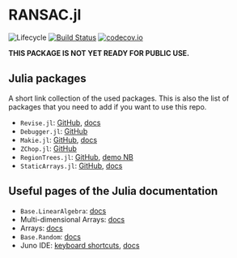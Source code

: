 # RANSAC.jl

![Lifecycle](https://img.shields.io/badge/lifecycle-experimental-orange.svg)<!--
![Lifecycle](https://img.shields.io/badge/lifecycle-maturing-blue.svg)
![Lifecycle](https://img.shields.io/badge/lifecycle-stable-green.svg)
![Lifecycle](https://img.shields.io/badge/lifecycle-retired-orange.svg)
![Lifecycle](https://img.shields.io/badge/lifecycle-archived-red.svg)
![Lifecycle](https://img.shields.io/badge/lifecycle-dormant-blue.svg)
[![](https://img.shields.io/badge/docs-stable-blue.svg)](https://cserteGT3.github.io/PropertyFiles.jl/stable)
[![](https://img.shields.io/badge/docs-dev-blue.svg)](https://cserteGT3.github.io/PropertyFiles.jl/dev)-->
[![Build Status](https://travis-ci.com/cserteGT3/RANSAC.jl.svg?branch=master)](https://travis-ci.com/cserteGT3/RANSAC.jl)
[![codecov.io](http://codecov.io/github/cserteGT3/RANSAC.jl/coverage.svg?branch=master)](http://codecov.io/github/cserteGT3/RANSAC.jl?branch=master)


**THIS PACKAGE IS NOT YET READY FOR PUBLIC USE.**

## Julia packages

A short link collection of the used packages.
This is also the list of packages that you need to add if you want to use this repo.

* `Revise.jl`: [GitHub](https://github.com/timholy/Revise.jl), [docs](https://timholy.github.io/Revise.jl/dev/)
* `Debugger.jl`: [GitHub](https://github.com/JuliaDebug/Debugger.jl)
* `Makie.jl`: [GitHub](https://github.com/JuliaPlots/Makie.jl), [docs](http://juliaplots.org/MakieGallery.jl/stable/)
* `ZChop.jl`: [GitHub](https://github.com/jlapeyre/ZChop.jl)
* `RegionTrees.jl`: [GitHub](https://github.com/rdeits/RegionTrees.jl), [demo NB](https://github.com/rdeits/RegionTrees.jl/blob/master/examples/demo/demo.ipynb)
* `StaticArrays.jl`: [GitHub](https://github.com/JuliaArrays/StaticArrays.jl), [docs](http://juliaarrays.github.io/StaticArrays.jl/stable/)

## Useful pages of the Julia documentation

* `Base.LinearAlgebra`: [docs](https://docs.julialang.org/en/v1/stdlib/LinearAlgebra/)
* Multi-dimensional Arrays: [docs](https://docs.julialang.org/en/v1/manual/arrays/)
* Arrays: [docs](https://docs.julialang.org/en/v1/base/arrays/)
* `Base.Random`: [docs](https://docs.julialang.org/en/v1/stdlib/Random/)
* Juno IDE: [keyboard shortcuts](http://docs.junolab.org/latest/man/basic_usage.html), [docs](http://docs.junolab.org/dev/)
